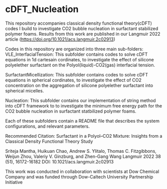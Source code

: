 # cDFT_Nucleation
This repository accompanies classical density functional theory(cDFT) codes I build to investigate CO2 bubble nucleation in surfactant stabilized polymer foams. 
Results from this work are published in our Langmuir 2022 article (https://doi.org/10.1021/acs.langmuir.2c02913)

Codes in this repository are organized into three main sub-folders:
VLE_InterfacialTension: This subfolder contains codes to solve cDFT equations in 1d cartesain cordinates,
to investigate the effect of silicone polyelether surfactant on the Polyol(liquid)-CO2(gas) interfacial tension. 

SurfactantMicellization: This subfolder contains codes to solve cDFT equations in spherical cordinates,
to investigate the effect of CO2 concentration on the aggregation of silicone polyelether surfactant into spherical micelles.

Nucleation: This subfolder contains our implementation of string method into cDFT framework to 
to investigate the minimum free energy path for the CO2 bubble nucleation in surfactant statbilized polymer foams.

Each of these subfolders contain a README file that describes the system configurations, and relevant parameters.

Recommended Citation:
Surfactant in a Polyol–CO2 Mixture: Insights from a Classical Density Functional Theory Study

Sriteja Mantha, Huikuan Chao, Andrew S. Ylitalo, Thomas C. Fitzgibbons, Weijun Zhou, Valeriy V. Ginzburg, and Zhen-Gang Wang
Langmuir 2022 38 (51), 16172-16182
DOI: 10.1021/acs.langmuir.2c02913


This work was conducted in collaboration with scientists at Dow Chemical Company and was funded through Dow-Caltech University Partnership Initiative
